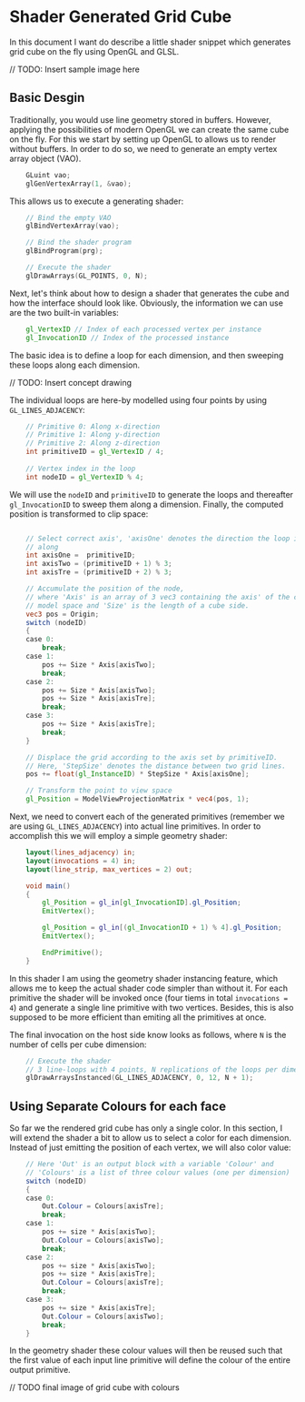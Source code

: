 Shader Generated Grid Cube
====================================

In this document I want do describe a little shader snippet which generates grid
cube on the fly using OpenGL and GLSL.

// TODO: Insert sample image here

Basic Desgin
------------

Traditionally, you would use line geometry stored in buffers. However, applying
the possibilities of modern OpenGL we can create the same cube on the fly.
For this we start by setting up OpenGL to allows us to render without buffers.
In order to do so, we need to generate an empty vertex array object (VAO).

```cpp
    GLuint vao;
    glGenVertexArray(1, &vao);
```

This allows us to execute a generating shader:

```cpp
    // Bind the empty VAO
    glBindVertexArray(vao);

    // Bind the shader program
    glBindProgram(prg);

    // Execute the shader
    glDrawArrays(GL_POINTS, 0, N);
```
Next, let's think about how to design a shader that generates the cube and
how the interface should look like. Obviously, the information we can use are
the two built-in variables:

```GLSL
    gl_VertexID // Index of each processed vertex per instance
    gl_InvocationID // Index of the processed instance
````

The basic idea is to define a loop for each dimension, and then sweeping these
loops along each dimension. 

// TODO: Insert concept drawing

The individual loops are here-by modelled using four points by using
`GL_LINES_ADJACENCY`:
```GLSL
	// Primitive 0: Along x-direction
	// Primitive 1: Along y-direction
	// Primitive 2: Along z-direction
	int primitiveID = gl_VertexID / 4;
    
	// Vertex index in the loop
	int nodeID = gl_VertexID % 4;
```

We will use the `nodeID` and `primitiveID` to generate the loops and thereafter
`gl_InvocationID` to sweep them along a dimension. Finally, the computed
position is transformed to clip space:

```GLSL

	// Select correct axis', 'axisOne' denotes the direction the loop is moving
	// along
	int axisOne =  primitiveID;
	int axisTwo = (primitiveID + 1) % 3;
	int axisTre = (primitiveID + 2) % 3;

	// Accumulate the position of the node,
    // where 'Axis' is an array of 3 vec3 containing the axis' of the cube in
    // model space and 'Size' is the length of a cube side. 
	vec3 pos = Origin;
	switch (nodeID)
	{
	case 0:
		break;
	case 1:
		pos += Size * Axis[axisTwo];
		break;
	case 2:
		pos += Size * Axis[axisTwo];
		pos += Size * Axis[axisTre];
		break;
	case 3:
		pos += Size * Axis[axisTre];
		break;
	}

	// Displace the grid according to the axis set by primitiveID.
    // Here, 'StepSize' denotes the distance between two grid lines.
	pos += float(gl_InstanceID) * StepSize * Axis[axisOne];

	// Transform the point to view space
	gl_Position = ModelViewProjectionMatrix * vec4(pos, 1);
``` 

Next, we need to convert each of the generated primitives (remember we are using
`GL_LINES_ADJACENCY`) into actual line primitives. In order to accomplish this
we will employ a simple geometry shader:

```GLSL
    layout(lines_adjacency) in;
    layout(invocations = 4) in;
    layout(line_strip, max_vertices = 2) out;

    void main()
    {
        gl_Position = gl_in[gl_InvocationID].gl_Position;
        EmitVertex();

        gl_Position = gl_in[(gl_InvocationID + 1) % 4].gl_Position;
        EmitVertex();

        EndPrimitive();
    }
```

In this shader I am using the geometry shader instancing feature, which allows
me to keep the actual shader code simpler than without it. For each primitive
the shader will be invoked once (four tiems in total `invocations = 4`) and
generate a single line primitive with two vertices. Besides, this is also 
supposed to be more efficient than emiting all the primitives at once.

The final invocation on the host side know looks as follows, where `N` is the
number of cells per cube dimension: 

```cpp
    // Execute the shader
	// 3 line-loops with 4 points, N replications of the loops per dimension
    glDrawArraysInstanced(GL_LINES_ADJACENCY, 0, 12, N + 1);
```

Using Separate Colours for each face
------------------------------------

So far we the rendered grid cube has only a single color. In this section, I
will extend the shader a bit to allow us to select a color for each dimension.
Instead of just emitting the position of each vertex, we will also color value:

```GLSL
    // Here 'Out' is an output block with a variable 'Colour' and
    // 'Colours' is a list of three colour values (one per dimension)
    switch (nodeID)
	{
	case 0:
		Out.Colour = Colours[axisTre];
		break;
	case 1:
		pos += size * Axis[axisTwo];
		Out.Colour = Colours[axisTwo];
		break;
	case 2:
		pos += size * Axis[axisTwo];
		pos += size * Axis[axisTre];
		Out.Colour = Colours[axisTre];
		break;
	case 3:
		pos += size * Axis[axisTre];
		Out.Colour = Colours[axisTwo];
		break;
	}
```

In the geometry shader these colour values will then be reused such that the
first value of each input line primitive will define the colour of the entire
output primitive.

// TODO final image of grid cube with colours

